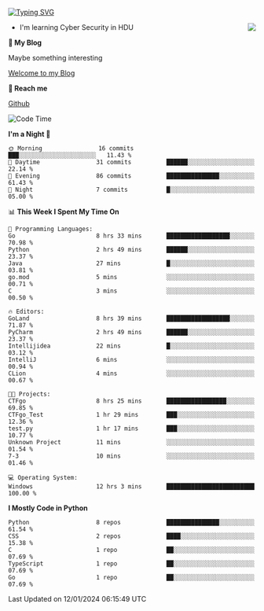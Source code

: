 [![Typing SVG](https://readme-typing-svg.herokuapp.com?font=Fira+Code&pause=1000&random=false&width=450&height=60&lines=Hello+%F0%9F%91%8B%F0%9F%8F%BB;I'm+JBNRZ)](https://git.io/typing-svg)

<a href="#">
  <img align="right" src="https://github-readme-stats.vercel.app/api?username=JBNRZ&show_icons=true&bg_color=15,f2f7fd,E0EAFC" />
</a>

- I'm learning Cyber Security in HDU

 **🌱 My Blog**

Maybe something interesting

[Welcome to my Blog](https://jbnrz.com.cn/)

 **💬 Reach me** 

[Github](https://github.com/JBNRZ)


<!--START_SECTION:waka-->
![Code Time](http://img.shields.io/badge/Code%20Time-263%20hrs%2027%20mins-blue)

**I'm a Night 🦉** 

```text
🌞 Morning                16 commits          ███░░░░░░░░░░░░░░░░░░░░░░   11.43 % 
🌆 Daytime                31 commits          ██████░░░░░░░░░░░░░░░░░░░   22.14 % 
🌃 Evening                86 commits          ███████████████░░░░░░░░░░   61.43 % 
🌙 Night                  7 commits           █░░░░░░░░░░░░░░░░░░░░░░░░   05.00 % 
```


📊 **This Week I Spent My Time On** 

```text
💬 Programming Languages: 
Go                       8 hrs 33 mins       ██████████████████░░░░░░░   70.98 % 
Python                   2 hrs 49 mins       ██████░░░░░░░░░░░░░░░░░░░   23.37 % 
Java                     27 mins             █░░░░░░░░░░░░░░░░░░░░░░░░   03.81 % 
go.mod                   5 mins              ░░░░░░░░░░░░░░░░░░░░░░░░░   00.71 % 
C                        3 mins              ░░░░░░░░░░░░░░░░░░░░░░░░░   00.50 % 

🔥 Editors: 
GoLand                   8 hrs 39 mins       ██████████████████░░░░░░░   71.87 % 
PyCharm                  2 hrs 49 mins       ██████░░░░░░░░░░░░░░░░░░░   23.37 % 
Intellijidea             22 mins             █░░░░░░░░░░░░░░░░░░░░░░░░   03.12 % 
IntelliJ                 6 mins              ░░░░░░░░░░░░░░░░░░░░░░░░░   00.94 % 
CLion                    4 mins              ░░░░░░░░░░░░░░░░░░░░░░░░░   00.67 % 

🐱‍💻 Projects: 
CTFgo                    8 hrs 25 mins       █████████████████░░░░░░░░   69.85 % 
CTFgo_Test               1 hr 29 mins        ███░░░░░░░░░░░░░░░░░░░░░░   12.36 % 
test.py                  1 hr 17 mins        ███░░░░░░░░░░░░░░░░░░░░░░   10.77 % 
Unknown Project          11 mins             ░░░░░░░░░░░░░░░░░░░░░░░░░   01.54 % 
7-3                      10 mins             ░░░░░░░░░░░░░░░░░░░░░░░░░   01.46 % 

💻 Operating System: 
Windows                  12 hrs 3 mins       █████████████████████████   100.00 % 
```

**I Mostly Code in Python** 

```text
Python                   8 repos             ███████████████░░░░░░░░░░   61.54 % 
CSS                      2 repos             ████░░░░░░░░░░░░░░░░░░░░░   15.38 % 
C                        1 repo              ██░░░░░░░░░░░░░░░░░░░░░░░   07.69 % 
TypeScript               1 repo              ██░░░░░░░░░░░░░░░░░░░░░░░   07.69 % 
Go                       1 repo              ██░░░░░░░░░░░░░░░░░░░░░░░   07.69 % 
```




 Last Updated on 12/01/2024 06:15:49 UTC
<!--END_SECTION:waka-->
